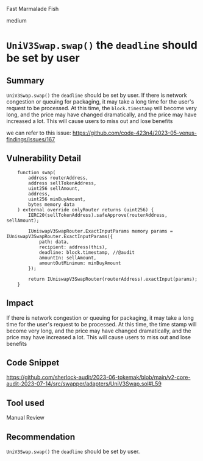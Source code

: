 Fast Marmalade Fish

medium

# `UniV3Swap.swap()` the `deadline` should be set by user
## Summary

`UniV3Swap.swap()` the `deadline` should be set by user. 
If there is network congestion or queuing for packaging, it may take a long time for the user's request to be processed. At this time, the `block.timestamp` will become very long, and the price may have changed dramatically, and the price may have increased a lot. This will cause users to miss out and lose benefits

we can refer to this issue:
https://github.com/code-423n4/2023-05-venus-findings/issues/167

## Vulnerability Detail

```solidity
    function swap(
        address routerAddress,
        address sellTokenAddress,
        uint256 sellAmount,
        address,
        uint256 minBuyAmount,
        bytes memory data
    ) external override onlyRouter returns (uint256) {
        IERC20(sellTokenAddress).safeApprove(routerAddress, sellAmount);

        IUniswapV3SwapRouter.ExactInputParams memory params = IUniswapV3SwapRouter.ExactInputParams({
            path: data,
            recipient: address(this),
            deadline: block.timestamp, //@audit
            amountIn: sellAmount,
            amountOutMinimum: minBuyAmount
        });

        return IUniswapV3SwapRouter(routerAddress).exactInput(params);
    }
```

## Impact

If there is network congestion or queuing for packaging, it may take a long time for the user's request to be processed. At this time, the time stamp will become very long, and the price may have changed dramatically, and the price may have increased a lot. This will cause users to miss out and lose benefits

## Code Snippet

https://github.com/sherlock-audit/2023-06-tokemak/blob/main/v2-core-audit-2023-07-14/src/swapper/adapters/UniV3Swap.sol#L59

## Tool used

Manual Review

## Recommendation

`UniV3Swap.swap()` the `deadline` should be set by user. 